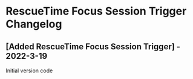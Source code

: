 # RescueTime Focus Session Trigger Changelog

## [Added RescueTime Focus Session Trigger] - 2022-3-19
Initial version code